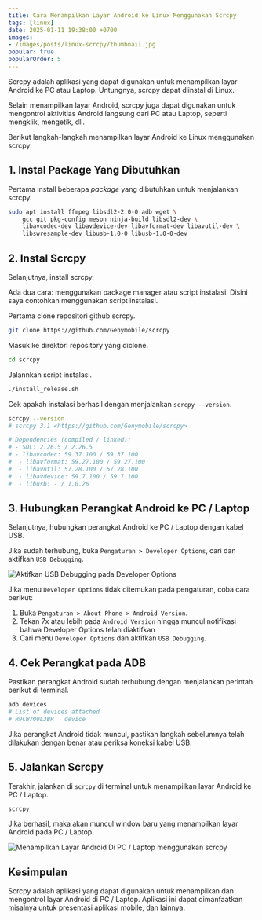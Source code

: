 ```yaml
---
title: Cara Menampilkan Layar Android ke Linux Menggunakan Scrcpy
tags: [linux]
date: 2025-01-11 19:38:00 +0700
images:
- /images/posts/linux-scrcpy/thumbnail.jpg
popular: true
popularOrder: 5
---
```


Scrcpy adalah aplikasi yang dapat digunakan untuk menampilkan layar Android ke PC atau Laptop. Untungnya, scrcpy dapat diinstal di Linux.

<!--more-->

Selain menampilkan layar Android, scrcpy juga dapat digunakan untuk mengontrol aktivitias Android langsung dari PC atau Laptop, seperti mengklik, mengetik, dll.

Berikut langkah-langkah menampilkan layar Android ke Linux menggunakan scrcpy:

## 1. Instal Package Yang Dibutuhkan

Pertama install beberapa *package* yang dibutuhkan untuk menjalankan scrcpy.

```bash
sudo apt install ffmpeg libsdl2-2.0-0 adb wget \
    gcc git pkg-config meson ninja-build libsdl2-dev \
    libavcodec-dev libavdevice-dev libavformat-dev libavutil-dev \
    libswresample-dev libusb-1.0-0 libusb-1.0-0-dev
```

## 2. Instal Scrcpy

Selanjutnya, install scrcpy.

Ada dua cara: menggunakan package manager atau script instalasi. Disini saya contohkan menggunakan script instalasi.

Pertama clone repositori github scrcpy.

```bash
git clone https://github.com/Genymobile/scrcpy
```

Masuk ke direktori repository yang diclone.

```bash
cd scrcpy
```

Jalannkan script instalasi.

```bash
./install_release.sh
```

Cek apakah instalasi berhasil dengan menjalankan `scrcpy --version`.

```bash
scrcpy --version
# scrcpy 3.1 <https://github.com/Genymobile/scrcpy>

# Dependencies (compiled / linked):
# - SDL: 2.26.5 / 2.26.5
# - libavcodec: 59.37.100 / 59.37.100
#  - libavformat: 59.27.100 / 59.27.100
#  - libavutil: 57.28.100 / 57.28.100
#  - libavdevice: 59.7.100 / 59.7.100
#  - libusb: - / 1.0.26
```

## 3. Hubungkan Perangkat Android ke PC / Laptop

Selanjutnya, hubungkan perangkat Android ke PC / Laptop dengan kabel USB.

Jika sudah terhubung, buka `Pengaturan > Developer Options`, cari dan aktifkan `USB Debugging`.

![Aktifkan USB Debugging pada Developer Options](/images/posts/linux-scrcpy/developer-options.png)

Jika menu `Developer Options` tidak ditemukan pada pengaturan, coba cara berikut:

1. Buka `Pengaturan > About Phone > Android Version`.
2. Tekan 7x atau lebih pada `Android Version` hingga muncul notifikasi bahwa Developer Options telah diaktifkan
3. Cari menu `Developer Options` dan aktifkan `USB Debugging`.

## 4. Cek Perangkat pada ADB

Pastikan perangkat Android sudah terhubung dengan menjalankan perintah berikut di terminal.

```bash
adb devices
# List of devices attached
# R9CW700L3BR	device
````

Jika perangkat Android tidak muncul, pastikan langkah sebelumnya telah dilakukan dengan benar atau periksa koneksi kabel USB.

## 5. Jalankan Scrcpy

Terakhir, jalankan di `scrcpy` di terminal untuk menampilkan layar Android ke PC / Laptop.

```bash
scrcpy
```

Jika berhasil, maka akan muncul window baru yang menampilkan layar Android pada PC / Laptop.

![Menampilkan Layar Android Di PC / Laptop menggunakan scrcpy](/images/posts/linux-scrcpy/scrcpy.png)

## Kesimpulan

Scrcpy adalah aplikasi yang dapat digunakan untuk menampilkan dan mengontrol layar Android di PC / Laptop. Aplikasi ini dapat dimanfaatkan misalnya untuk presentasi aplikasi mobile, dan lainnya.